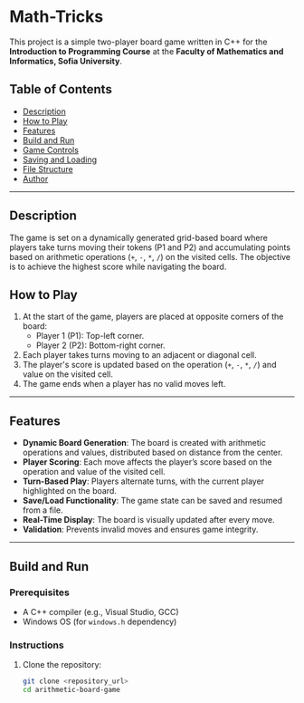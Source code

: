 # Math-Tricks

This project is a simple two-player board game written in C++ for the **Introduction to Programming Course** at the **Faculty of Mathematics and Informatics, Sofia University**.

## Table of Contents
- [Description](#description)
- [How to Play](#how-to-play)
- [Features](#features)
- [Build and Run](#build-and-run)
- [Game Controls](#game-controls)
- [Saving and Loading](#saving-and-loading)
- [File Structure](#file-structure)
- [Author](#author)

---

## Description
The game is set on a dynamically generated grid-based board where players take turns moving their tokens (P1 and P2) and accumulating points based on arithmetic operations (`+`, `-`, `*`, `/`) on the visited cells. The objective is to achieve the highest score while navigating the board.

## How to Play
1. At the start of the game, players are placed at opposite corners of the board:
   - Player 1 (P1): Top-left corner.
   - Player 2 (P2): Bottom-right corner.
2. Each player takes turns moving to an adjacent or diagonal cell.
3. The player's score is updated based on the operation (`+`, `-`, `*`, `/`) and value on the visited cell.
4. The game ends when a player has no valid moves left.

---

## Features
- **Dynamic Board Generation**: The board is created with arithmetic operations and values, distributed based on distance from the center.
- **Player Scoring**: Each move affects the player’s score based on the operation and value of the visited cell.
- **Turn-Based Play**: Players alternate turns, with the current player highlighted on the board.
- **Save/Load Functionality**: The game state can be saved and resumed from a file.
- **Real-Time Display**: The board is visually updated after every move.
- **Validation**: Prevents invalid moves and ensures game integrity.

---

## Build and Run
### Prerequisites
- A C++ compiler (e.g., Visual Studio, GCC)
- Windows OS (for `windows.h` dependency)

### Instructions
1. Clone the repository:
   ```bash
   git clone <repository_url>
   cd arithmetic-board-game
